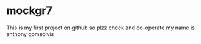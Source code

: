 # mockgr7
This is my first project on github so plzz check and co-operate
my name is anthony gomsolvis
